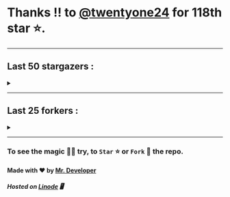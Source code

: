 # Thanks !! to [@twentyone24](https://github.com/twentyone24) for 118th star ⭐.
---

## Last 50 stargazers :
<details><summary></summary>

| No. | Profile Pic | Username | Star Number ⭐ |
| :---: | :---: | :---: | :---: |
| 1. | <img src='https://avatars.githubusercontent.com/u/68099097?v=4'> | [@twentyone24](https://github.com/twentyone24) | 118 |
| 2. | <img src='https://avatars.githubusercontent.com/u/71626084?v=4'> | [@ryomario](https://github.com/ryomario) | 117 |
| 3. | <img src='https://avatars.githubusercontent.com/u/48918327?v=4'> | [@slickdlc](https://github.com/slickdlc) | 116 |
| 4. | <img src='https://avatars.githubusercontent.com/u/62437567?v=4'> | [@podlejskib](https://github.com/podlejskib) | 115 |
| 5. | <img src='https://avatars.githubusercontent.com/u/24751061?v=4'> | [@nikhilr612](https://github.com/nikhilr612) | 114 |
| 6. | <img src='https://avatars.githubusercontent.com/u/958486?v=4'> | [@karol-depka](https://github.com/karol-depka) | 113 |
| 7. | <img src='https://avatars.githubusercontent.com/u/16950801?v=4'> | [@kbatnij](https://github.com/kbatnij) | 112 |
| 8. | <img src='https://avatars.githubusercontent.com/u/100023533?v=4'> | [@omkar1003](https://github.com/omkar1003) | 111 |
| 9. | <img src='https://avatars.githubusercontent.com/u/140465301?v=4'> | [@Loganromo415](https://github.com/Loganromo415) | 110 |
| 10. | <img src='https://avatars.githubusercontent.com/u/149345650?v=4'> | [@jayhernandez666](https://github.com/jayhernandez666) | 109 |
| 11. | <img src='https://avatars.githubusercontent.com/u/73610922?v=4'> | [@mr-wh1tehat](https://github.com/mr-wh1tehat) | 108 |
| 12. | <img src='https://avatars.githubusercontent.com/u/48980248?v=4'> | [@hybridvamp](https://github.com/hybridvamp) | 107 |
| 13. | <img src='https://avatars.githubusercontent.com/u/43436876?v=4'> | [@caojen](https://github.com/caojen) | 106 |
| 14. | <img src='https://avatars.githubusercontent.com/u/127977316?v=4'> | [@ivan-developer-01](https://github.com/ivan-developer-01) | 105 |
| 15. | <img src='https://avatars.githubusercontent.com/u/5084395?v=4'> | [@tolkonepiu](https://github.com/tolkonepiu) | 104 |
| 16. | <img src='https://avatars.githubusercontent.com/u/63461297?v=4'> | [@prettylittlelies](https://github.com/prettylittlelies) | 103 |
| 17. | <img src='https://avatars.githubusercontent.com/u/69469791?v=4'> | [@taaigo](https://github.com/taaigo) | 102 |
| 18. | <img src='https://avatars.githubusercontent.com/u/93675484?v=4'> | [@Abdullah-coder2013](https://github.com/Abdullah-coder2013) | 101 |
| 19. | <img src='https://avatars.githubusercontent.com/u/90461959?v=4'> | [@realwenura](https://github.com/realwenura) | 100 |
| 20. | <img src='https://avatars.githubusercontent.com/u/86353526?v=4'> | [@KevinNitroG](https://github.com/KevinNitroG) | 99 |
| 21. | <img src='https://avatars.githubusercontent.com/u/117309484?v=4'> | [@gladsonchala](https://github.com/gladsonchala) | 98 |
| 22. | <img src='https://avatars.githubusercontent.com/u/94701539?v=4'> | [@DandyDrop](https://github.com/DandyDrop) | 97 |
| 23. | <img src='https://avatars.githubusercontent.com/u/2102878?v=4'> | [@pascal-hofmann](https://github.com/pascal-hofmann) | 96 |
| 24. | <img src='https://avatars.githubusercontent.com/u/73209315?v=4'> | [@saadman-galib](https://github.com/saadman-galib) | 95 |
| 25. | <img src='https://avatars.githubusercontent.com/u/238114?v=4'> | [@lucciano](https://github.com/lucciano) | 94 |
| 26. | <img src='https://avatars.githubusercontent.com/u/107202816?v=4'> | [@its-truce](https://github.com/its-truce) | 93 |
| 27. | <img src='https://avatars.githubusercontent.com/u/121786009?v=4'> | [@dequate](https://github.com/dequate) | 92 |
| 28. | <img src='https://avatars.githubusercontent.com/u/117648465?v=4'> | [@dkppg2](https://github.com/dkppg2) | 91 |
| 29. | <img src='https://avatars.githubusercontent.com/u/67612593?v=4'> | [@BrydenIsNotSmart](https://github.com/BrydenIsNotSmart) | 90 |
| 30. | <img src='https://avatars.githubusercontent.com/u/45739963?v=4'> | [@didierganthier](https://github.com/didierganthier) | 89 |
| 31. | <img src='https://avatars.githubusercontent.com/u/77569653?v=4'> | [@SamirPaulb](https://github.com/SamirPaulb) | 88 |
| 32. | <img src='https://avatars.githubusercontent.com/u/48348029?v=4'> | [@xIMRANx](https://github.com/xIMRANx) | 87 |
| 33. | <img src='https://avatars.githubusercontent.com/u/55983182?v=4'> | [@yasirarism](https://github.com/yasirarism) | 86 |
| 34. | <img src='https://avatars.githubusercontent.com/u/66245404?v=4'> | [@tovade](https://github.com/tovade) | 85 |
| 35. | <img src='https://avatars.githubusercontent.com/u/81961690?v=4'> | [@dinesh-0602](https://github.com/dinesh-0602) | 84 |
| 36. | <img src='https://avatars.githubusercontent.com/u/89954408?v=4'> | [@SunshroomChan](https://github.com/SunshroomChan) | 83 |
| 37. | <img src='https://avatars.githubusercontent.com/u/109037713?v=4'> | [@Buivanan82](https://github.com/Buivanan82) | 82 |
| 38. | <img src='https://avatars.githubusercontent.com/u/76533278?v=4'> | [@4amparaboy](https://github.com/4amparaboy) | 81 |
| 39. | <img src='https://avatars.githubusercontent.com/u/57042741?v=4'> | [@Woomymy](https://github.com/Woomymy) | 80 |
| 40. | <img src='https://avatars.githubusercontent.com/u/88822116?v=4'> | [@dgigantino](https://github.com/dgigantino) | 79 |
| 41. | <img src='https://avatars.githubusercontent.com/u/53967726?v=4'> | [@supercrafter333](https://github.com/supercrafter333) | 78 |
| 42. | <img src='https://avatars.githubusercontent.com/u/64813399?v=4'> | [@J1b1x](https://github.com/J1b1x) | 77 |
| 43. | <img src='https://avatars.githubusercontent.com/u/26801154?v=4'> | [@CodsXBlastin](https://github.com/CodsXBlastin) | 76 |
| 44. | <img src='https://avatars.githubusercontent.com/u/68734813?v=4'> | [@Dhruv-1608](https://github.com/Dhruv-1608) | 75 |
| 45. | <img src='https://avatars.githubusercontent.com/u/47496465?v=4'> | [@Matze997](https://github.com/Matze997) | 74 |
| 46. | <img src='https://avatars.githubusercontent.com/u/51480483?v=4'> | [@shizotoaster](https://github.com/shizotoaster) | 73 |
| 47. | <img src='https://avatars.githubusercontent.com/u/28113262?v=4'> | [@xISRAPILx](https://github.com/xISRAPILx) | 72 |
| 48. | <img src='https://avatars.githubusercontent.com/u/32965703?v=4'> | [@Ifera](https://github.com/Ifera) | 71 |
| 49. | <img src='https://avatars.githubusercontent.com/u/50779115?v=4'> | [@shanecaf](https://github.com/shanecaf) | 70 |
| 50. | <img src='https://avatars.githubusercontent.com/u/34418030?v=4'> | [@enricoangelon](https://github.com/enricoangelon) | 69 |

</details>

---

## Last 25 forkers :
<details><summary></summary>

| No. | Profile Pic | Username | Fork Number 🍴 |
| :---: | :---: | :---: | :---: |
| 1. | <img src='https://avatars.githubusercontent.com/u/121696232?v=4'> | [@Yuvi5001](https://github.com/Yuvi5001) | 21 |
| 2. | <img src='https://avatars.githubusercontent.com/u/86344856?v=4'> | [@AmirulAndalib](https://github.com/AmirulAndalib) | 20 |
| 3. | <img src='https://avatars.githubusercontent.com/u/121786009?v=4'> | [@dequate](https://github.com/dequate) | 19 |
| 4. | <img src='https://avatars.githubusercontent.com/u/45739963?v=4'> | [@didierganthier](https://github.com/didierganthier) | 18 |
| 5. | <img src='https://avatars.githubusercontent.com/u/48980248?v=4'> | [@hybridvamp](https://github.com/hybridvamp) | 17 |
| 6. | <img src='https://avatars.githubusercontent.com/u/110144682?v=4'> | [@Jackabu](https://github.com/Jackabu) | 16 |
| 7. | <img src='https://avatars.githubusercontent.com/u/40790870?v=4'> | [@SpaceLeft](https://github.com/SpaceLeft) | 15 |
| 8. | <img src='https://avatars.githubusercontent.com/u/87888078?v=4'> | [@hydrix777](https://github.com/hydrix777) | 14 |
| 9. | <img src='https://avatars.githubusercontent.com/u/106221089?v=4'> | [@ItzKingz](https://github.com/ItzKingz) | 13 |
| 10. | <img src='https://avatars.githubusercontent.com/u/105053471?v=4'> | [@Sharmaps1757](https://github.com/Sharmaps1757) | 12 |
| 11. | <img src='https://avatars.githubusercontent.com/u/100023533?v=4'> | [@omkar1003](https://github.com/omkar1003) | 11 |
| 12. | <img src='https://avatars.githubusercontent.com/u/104765453?v=4'> | [@youssefnasef](https://github.com/youssefnasef) | 10 |
| 13. | <img src='https://avatars.githubusercontent.com/u/105335749?v=4'> | [@spideyboyaman](https://github.com/spideyboyaman) | 9 |
| 14. | <img src='https://avatars.githubusercontent.com/u/60040629?v=4'> | [@JD906](https://github.com/JD906) | 8 |
| 15. | <img src='https://avatars.githubusercontent.com/u/88897873?v=4'> | [@Nobody370](https://github.com/Nobody370) | 7 |
| 16. | <img src='https://avatars.githubusercontent.com/u/96438111?v=4'> | [@Gishankrishka2](https://github.com/Gishankrishka2) | 6 |
| 17. | <img src='https://avatars.githubusercontent.com/u/91558902?v=4'> | [@rk134-hub](https://github.com/rk134-hub) | 5 |
| 18. | <img src='https://avatars.githubusercontent.com/u/20133621?v=4'> | [@NitroFuN](https://github.com/NitroFuN) | 4 |
| 19. | <img src='https://avatars.githubusercontent.com/u/84174959?v=4'> | [@im-Satyendra](https://github.com/im-Satyendra) | 3 |
| 20. | <img src='https://avatars.githubusercontent.com/u/66910428?v=4'> | [@VIKASIND](https://github.com/VIKASIND) | 2 |
| 21. | <img src='https://avatars.githubusercontent.com/u/101307401?v=4'> | [@Tellyfun](https://github.com/Tellyfun) | 1 |
| 22. | <img src='https://avatars.githubusercontent.com/u/102476142?v=4'> | [@hiroultroid93819](https://github.com/hiroultroid93819) | 0 |
| 23. | <img src='https://avatars.githubusercontent.com/u/98212032?v=4'> | [@random772](https://github.com/random772) | -1 |
| 24. | <img src='https://avatars.githubusercontent.com/u/97720718?v=4'> | [@MaheshKmr9](https://github.com/MaheshKmr9) | -2 |
| 25. | <img src='https://avatars.githubusercontent.com/u/85005373?v=4'> | [@HerokuMods](https://github.com/HerokuMods) | -3 |

</details>

---
### To see the magic 🧚‍♂️ try, to `Star` ⭐ or `Fork` 🍴 the repo.
#### Made with ❤️ by [Mr. Developer](https://github.com/MrBotDeveloper)
##### Hosted on [Linode](https://www.linode.com/) 🖥